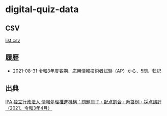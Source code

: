 # digital-quiz-data

## CSV

[list.csv](list.csv)

## 履歴

- 2021-08-31 令和3年度春期、応用情報技術者試験（AP）から、5問、転記

## 出典

[IPA 独立行政法人 情報処理推進機構：問題冊子・配点割合・解答例・採点講評（2021、令和3年4月）](https://www.jitec.ipa.go.jp/1_04hanni_sukiru/mondai_kaitou_2021r03.html)
